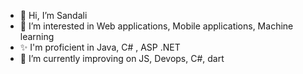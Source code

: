 - 👋 Hi, I’m Sandali
- 👀 I’m interested in Web applications, Mobile applications, Machine learning
- ✨ I'm proficient in Java, C# , ASP .NET 
- 🌱 I’m currently improving on JS, Devops, C#, dart

<!---
spk0626/spk0626 is a ✨ special ✨ repository because its `README.md` (this file) appears on your GitHub profile.
You can click the Preview link to take a look at your changes.
--->
